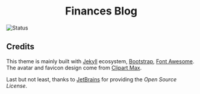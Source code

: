 <div align="center">

# Finances Blog
</div>

![Status](https://status.tomasps.com/api/badge/36/status?style=for-the-badge)

## Credits

This theme is mainly built with [Jekyll](https://jekyllrb.com/) ecosystem,
[Bootstrap](https://getbootstrap.com/), [Font Awesome](https://fontawesome.com/).
The avatar and favicon design come from [Clipart Max](https://www.clipartmax.com/middle/m2i8b1m2K9Z5m2K9_ant-clipart-childrens-ant-cute/).

Last but not least, thanks to [JetBrains](https://www.jetbrains.com/) for providing the _Open Source License_.

